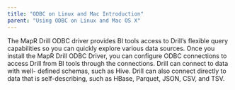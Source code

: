 ```yaml
---
title: "ODBC on Linux and Mac Introduction"
parent: "Using ODBC on Linux and Mac OS X"
---
```

The MapR Drill ODBC driver provides BI tools access to Drill’s flexible query
capabilities so you can quickly explore various data sources. Once you install
the MapR Drill ODBC Driver, you can configure ODBC connections to access Drill
from BI tools through the connections. Drill can connect to data with well-
defined schemas, such as Hive. Drill can also connect directly to data that is
self-describing, such as HBase, Parquet, JSON, CSV, and TSV.